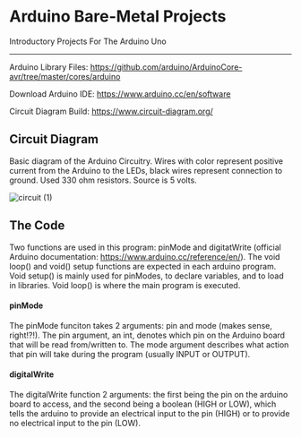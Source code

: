 # Arduino Bare-Metal Projects
Introductory Projects For The Arduino Uno
***
Arduino Library Files: https://github.com/arduino/ArduinoCore-avr/tree/master/cores/arduino

Download Arduino IDE: https://www.arduino.cc/en/software

Circuit Diagram Build: https://www.circuit-diagram.org/


## Circuit Diagram
Basic diagram of the Arduino Circuitry. Wires with color represent positive current from the Arduino to the LEDs, black wires represent connection to ground. Used 330 ohm resistors. Source is 5 volts.

![circuit (1)](https://user-images.githubusercontent.com/73136662/194449880-81a63608-5ffd-4860-87da-6cc66a802116.png)

## The Code
Two functions are used in this program: pinMode and digitatWrite (official Arduino documentation: https://www.arduino.cc/reference/en/). The void loop() and void() setup functions are expected in each arduino program. Void setup() is mainly used for pinModes, to declare variables, and to load in libraries. Void loop() is where the main program is executed. 

#### pinMode
The pinMode funciton takes 2 arguments: pin and mode (makes sense, right!?!). The pin argument, an int, denotes which pin on the Arduino board that will be read from/written to. The mode argument describes what action that pin will take during the program (usually INPUT or OUTPUT). 

#### digitalWrite
The digitalWrite function 2 arguments: the first being the pin on the arduino board to access, and the second being a boolean (HIGH or LOW), which tells the arduino to provide an electrical input to the pin (HIGH) or to provide no electrical input to the pin (LOW).


